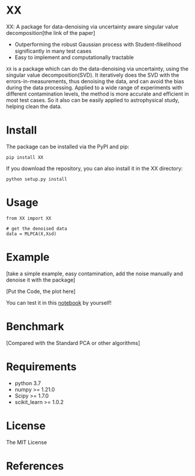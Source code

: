 XX
==

XX: A package for data-denoising via uncertainty aware singular value decomposition\[the link of the paper\]

- Outperforming the robust Gaussian process with Student-𝑡likelihood significantly in many test cases
- Easy to implement and computationally tractable

`XX` is a package which can do the data-denoising via uncertainty, using the singular value decomposition(SVD). It
iteratively does the SVD with the errors-in-measurements, thus denoising the data, and can avoid the bias during the
data processing. Applied to a wide range of experiments with different contamination levels, the method is more accurate
and efficient in most test cases. So it also can be easily applied to astrophysical study, helping clean the data.

Install
=======

The package can be installed via the PyPI and pip:

    pip install XX

If you download the repository, you can also install it in the XX directory:

    python setup.py install

Usage
=====

    from XX import XX

    # get the denoised data
    data = MLPCA(X,Xsd)

Example
=======

\[take a simple example, easy contamination, add the noise manually and denoise it with the package\]

\[Put the Code, the plot here\]

You can test it in this
[notebook](https://github.com/pengchen1019/MLPCA/blob/main/tests/test_mlpca.ipynb)
by yourself!

Benchmark
=========

\[Compared with the Standard PCA or other algorithms\]

Requirements
============

- python 3.7
- numpy \>= 1.21.0
- Scipy \>= 1.7.0
- scikit\_learn \>= 1.0.2

License
=======

The MIT License

References
==========
